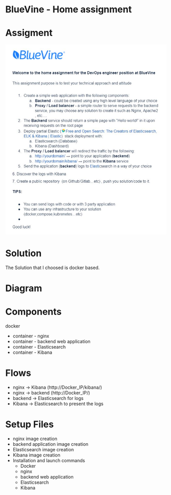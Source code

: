 # BlueVine - Home assignment

# Assigment
![Assigment](Assigment.JPG)


# Solution
The Solution that I choosed is docker based.

# Diagram

# Components
docker
  - container - nginx
  - container - backend web application
  - container - Elasticsearch
  - container - Kibana

# Flows
- nginx -> Kibana (http://Docker_IP/kibana/)
- nginx -> backend (http://Docker_IP/)
- backend -> Elasticsearch for logs
- Kibana -> Elasticsearch to present the logs

  
# Setup Files
- nginx image creation
- backend application image creation
- Elasticsearch image creation
- Kibana image creation
- Installation and launch commands
  - Docker
  - nginx
  - backend web application
  - Elasticsearch
  - Kibana
